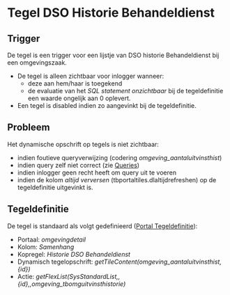 # Tegel DSO Historie Behandeldienst

## Trigger

De tegel is een trigger voor een lijstje van DSO historie Behandeldienst bij een omgevingszaak.

  - De tegel is alleen zichtbaar voor inlogger wanneer:
    - deze aan hem/haar is toegekend
    - de evaluatie van het *SQL statement onzichtbaar* bij de tegeldefinitie een waarde ongelijk aan 0 oplevert.
  - Een tegel is disabled indien zo aangevinkt bij de tegeldefinitie.

## Probleem

Het dynamische opschrift op tegels is niet zichtbaar:

  - indien foutieve queryverwijzing (codering *omgeving_aantaluitvinsthist*)
  - indien query zelf niet correct (zie [Queries](/docs/instellen_inrichten/queries.md))
  - indien inlogger geen recht heeft om query uit te voeren
  - indien de kolom *altijd verversen* (tbportaltiles.dlaltijdrefreshen) op de tegeldefinitie uitgevinkt is.

## Tegeldefinitie

De tegel is standaard als volgt gedefinieerd ([Portal Tegeldefinitie](/docs/instellen_inrichten/portaldefinitie/portal_tegel.md)):

  - Portaal: *omgevingdetail*
  - Kolom: *Samenhang*
  - Kopregel: *Historie DSO Behandeldienst*
  - Dynamisch tegelopschrift: *getTileContent(omgeving_aantaluitvinsthist,{id})*
  - Actie: *getFlexList(SysStandardList,,{id},,omgeving_tbomguitvinsthistorie)*

